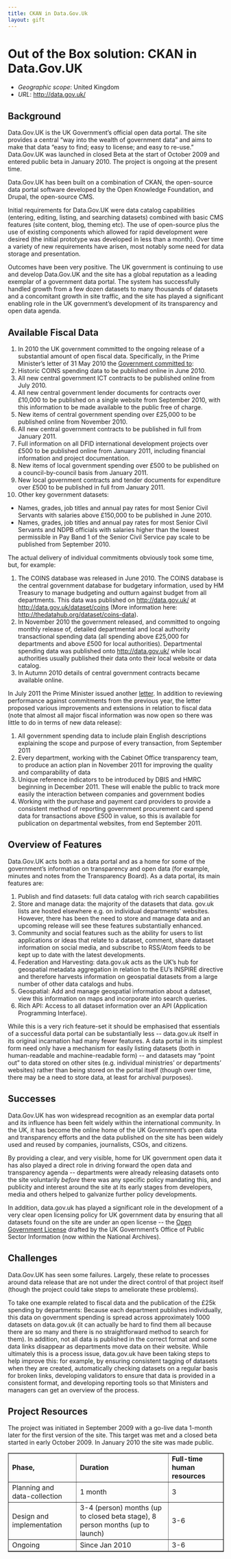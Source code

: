 ```yaml
---
title: CKAN in Data.Gov.Uk
layout: gift
---
```


# Out of the Box solution: CKAN in Data.Gov.UK

* *Geographic scope*: United Kingdom
* *URL*: <http://data.gov.uk/>


## Background
Data.Gov.UK is the UK Government’s official open data portal. The site provides a central “way into the wealth of government data” and aims to make that data “easy to find; easy to license; and easy to re-use.” Data.Gov.UK was launched in closed Beta at the start of October 2009 and entered public beta in January 2010. The project is ongoing at the present time.

Data.Gov.UK has been built on a combination of CKAN, the open-source data portal software developed by the Open Knowledge Foundation, and Drupal, the open-source CMS.

Initial requirements for Data.Gov.UK were data catalog capabilities (entering, editing, listing, and searching datasets) combined with basic CMS features (site content, blog, theming etc). The use of open-source plus the use of existing components which allowed for rapid development were desired (the initial prototype was developed in less than a month). Over time a variety of new requirements have arisen, most notably some need for data storage and presentation.

Outcomes have been very positive. The UK government is continuing to use and develop Data.Gov.UK and the site has a global reputation as a leading exemplar of a government data portal. The system has successfully handled growth from a few dozen datasets to many thousands of datasets and a concomitant growth in site traffic, and the site has played a significant enabling role in the UK government’s development of its transparency and open data agenda.

## Available Fiscal Data
1. In 2010 the UK government committed to the ongoing release of a substantial amount of open fiscal data. Specifically, in the Prime Minister’s letter of 31 May 2010 the [Government committed to](http://www.number10.gov.uk/news/letter-to-government-departments-on-opening-up-data/):
2. Historic COINS spending data to be published online in June 2010.
3. All new central government ICT contracts to be published online from July 2010.
4. All new central government lender documents for contracts over £10,000 to be published on a single website from September 2010, with this information to be made available to the public free of charge.
5. New items of central government spending over £25,000 to be published online from November 2010.
6. All new central government contracts to be published in full from January 2011.
7. Full information on all DFID international development projects over £500 to be published online from January 2011, including financial information and project documentation.
8. New items of local government spending over £500 to be published on a council-by-council basis from January 2011.
9. New local government contracts and tender documents for expenditure over £500 to be published in full from January 2011.
10. Other key government datasets:
* Names, grades, job titles and annual pay rates for most Senior Civil Servants with salaries above £150,000 to be published in June 2010.
* Names, grades, job titles and annual pay rates for most Senior Civil Servants and NDPB officials with salaries higher than the lowest permissible in Pay Band 1 of the Senior Civil Service pay scale to be published from September 2010.


The actual delivery of individual commitments obviously took some time, but, for example:


1. The COINS database was released in June 2010. The COINS database is the central government database for budgetary information, used by HM Treasury to manage budgeting and outturn against budget from all departments. This data was published on http://data.gov.uk/ at http://data.gov.uk/dataset/coins (More information here: http://thedatahub.org/dataset/coins-data).
2. In November 2010 the government released, and committed to ongoing monthly release of, detailed departmental and local authority transactional spending data (all spending above £25,000 for departments and above £500 for local authorities). Departmental spending data was published onto http://data.gov.uk/ while local authorities usually published their data onto their local website or data catalog.
3. In Autumn 2010 details of central government contracts became available online.


In July 2011 the Prime Minister issued another [letter](http://www.number10.gov.uk/news/letter-to-cabinet-ministers-on-transparency-and-open-data/ ). In addition to reviewing performance against commitments from the previous year, the letter proposed various improvements and extensions in relation to fiscal data (note that almost all major fiscal information was now open so there was little to do in terms of new data release):

1. All government spending data to include plain English descriptions explaining the scope and purpose of every transaction, from September 2011
2. Every department, working with the Cabinet Office transparency team, to produce an action plan in November 2011 for improving the quality and comparability of data
3. Unique reference indicators to be introduced by DBIS and HMRC beginning in December 2011. These will enable the public to track more easily the interaction between companies and government bodies
4. Working with the purchase and payment card providers to provide a consistent method of reporting government procurement card spend data for transactions above £500 in value, so this is available for publication on departmental websites, from end September 2011.


## Overview of Features
Data.Gov.UK acts both as a data portal and as a home for some of the government’s information on transparency and open data (for example, minutes and notes from the Transparency Board). As a data portal, its main features are:

1. Publish and find datasets: full data catalog with rich search capabilities
2. Store and manage data: the majority of the datasets that data. gov.uk lists are hosted elsewhere e.g. on individual departments’ websites. However, there has been the need to store and manage data and an upcoming release will see these features substantially enhanced.
3. Community and social features such as the ability for users to list applications or ideas that relate to a dataset, comment, share dataset information on social media, and subscribe to RSS/Atom feeds to be kept up to date with the latest developments.
4. Federation and Harvesting: data.gov.uk acts as the UK’s hub for geospatial metadata aggregation in relation to the EU’s INSPIRE directive and therefore harvests information on geospatial datasets from a large number of other data catalogs and hubs.
5. Geospatial: Add and manage geospatial information about a dataset, view this information on maps and incorporate into search queries.
6. Rich API: Access to all dataset information over an API (Application Programming Interface).

While this is a very rich feature-set it should be emphasised that essentials of a successful data portal can be substantially less -- data.gov.uk itself in its original incarnation had many fewer features. A data portal in its simplest form need only have a mechanism for easily listing datasets (both in human-readable and machine-readable form) -- and datasets may “point out” to data stored on other sites (e.g. individual ministries’ or departments’ websites) rather than being stored on the portal itself (though over time, there may be a need to store data, at least for archival purposes).

## Successes
Data.Gov.UK has won widespread recognition as an exemplar data portal and its influence has been felt widely within the international community. In the UK, it has become the online home of the UK Government’s open data and transparency efforts and the data published on the site has been widely used and reused by companies, journalists, CSOs, and citizens.

By providing a clear, and very visible, home for UK government open data it has also played a direct role in driving forward the open data and transparency agenda -- departments were already releasing datasets onto the site voluntarily *before* there was any specific policy mandating this, and publicity and interest around the site at its early stages from developers, media and others helped to galvanize further policy developments.

In addition, data.gov.uk has played a significant role in the development of a very clear open licensing policy for UK government data by ensuring that all datasets found on the site are under an open license -- the [Open Government License](http://www.nationalarchives.gov.uk/doc/open-government-licence/open-government-licence.htm) drafted by the UK Government’s Office of Public Sector Information (now within the National Archives).


## Challenges
Data.Gov.UK has seen some failures. Largely, these relate to processes around data release that are not under the direct control of that project itself (though the project could take steps to ameliorate these problems).


To take one example related to fiscal data and the publication of the £25k spending by departments: Because each department publishes individually, this data on government spending is spread across approximately 1000 datasets on data.gov.uk (it can actually be hard to find them all because there are so many and there is no straightforward method to search for them). In addition, not all data is published in the correct format and some data links disappear as departments move data on their website. While ultimately this is a process issue, data.gov.uk have been taking steps to help improve this: for example, by ensuring consistent tagging of datasets when they are created, automatically checking datasets on a regular basis for broken links, developing validators to ensure that data is provided in a consistent format, and developing reporting tools so that Ministers and managers can get an overview of the process.


## Project Resources
The project was initiated in September 2009 with a go-live data 1-month later for the first version of the site. This target was met and a closed beta started in early October 2009. In January 2010 the site was made public.

<table border="1"; padding= "1em";>
    <tr>
        <td><strong>Phase,</strong></td>
        <td><strong>Duration</strong></td>
        <td><strong>Full-time human resources</strong></td>
    </tr>
    <tr>
        <td>Planning and data-collection</td>
        <td>1 month</td>
        <td>3</td>
    </tr>
    <tr>
        <td>Design and implementation</td>
        <td>3-4 (person) months (up to closed beta stage), 8 person months (up to launch)</td>
        <td>3-6</td>
    </tr>
    <tr>
        <td>Ongoing</td>
        <td>Since Jan 2010</td>
        <td>3-6</td>
</table>
